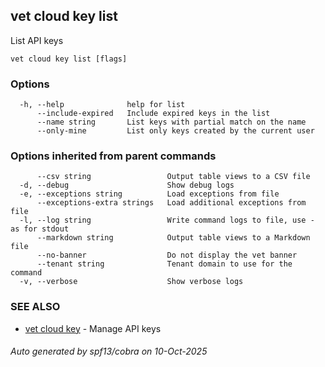 ## vet cloud key list

List API keys

```
vet cloud key list [flags]
```

### Options

```
  -h, --help              help for list
      --include-expired   Include expired keys in the list
      --name string       List keys with partial match on the name
      --only-mine         List only keys created by the current user
```

### Options inherited from parent commands

```
      --csv string                 Output table views to a CSV file
  -d, --debug                      Show debug logs
  -e, --exceptions string          Load exceptions from file
      --exceptions-extra strings   Load additional exceptions from file
  -l, --log string                 Write command logs to file, use - as for stdout
      --markdown string            Output table views to a Markdown file
      --no-banner                  Do not display the vet banner
      --tenant string              Tenant domain to use for the command
  -v, --verbose                    Show verbose logs
```

### SEE ALSO

* [vet cloud key](vet_cloud_key.md)	 - Manage API keys

###### Auto generated by spf13/cobra on 10-Oct-2025
